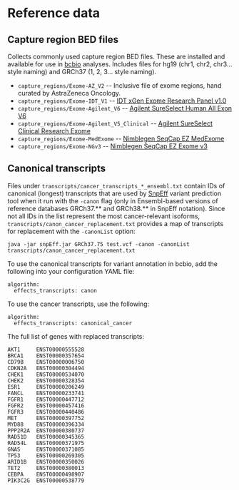 # Reference data

## Capture region BED files

Collects commonly used capture region BED files. These are installed and available for
use in [bcbio](https://github.com/chapmanb/bcbio-nextgen) analyses. Includes
files for hg19 (chr1, chr2, chr3... style naming) and GRCh37 (1, 2, 3... style naming).

- `capture_regions/Exome-AZ_V2` -- Inclusive file of exome regions, hand curated by AstraZeneca Oncology.
- `capture_regions/Exome-IDT_V1` -- [IDT xGen Exome Research Panel v1.0](http://www.idtdna.com/pages/products/nextgen/target-capture/xgen-lockdown-panels/xgen-exome-panel)
- `capture_regions/Exome-Agilent_V6` -- [Agilent SureSelect Human All Exon V6](http://www.genomics.agilent.com/article.jsp?crumbAction=push&pageId=9500016)
- `capture_regions/Exome-Agilent_V5_Clinical` -- [Agilent SureSelect Clinical Research Exome](http://www.genomics.agilent.com/article.jsp?crumbAction=push&pageId=4600005) 
- `capture_regions/Exome-MedExome` -- [Nimblegen SeqCap EZ MedExome](http://sequencing.roche.com/products/nimblegen-seqcap-target-enrichment/seqcap-ez-system/seqcap-ez-medexome.html)
- `capture_regions/Exome-NGv3` -- [Nimblegen SeqCap EZ Exome v3](http://sequencing.roche.com/products/nimblegen-seqcap-target-enrichment/seqcap-ez-system/seqcap-ez-exome-v3.html)

## Canonical transcripts

Files under `transcripts/cancer_transcripts_*_ensembl.txt` contain IDs of canonical (longest) transcripts that are used by [SnpEff](http://snpeff.sourceforge.net/) variant prediction tool when it run with the `-canon` flag (only in Ensembl-based versions of reference databases GRCh37.** and GRCh38.** in SnpEff notation). Since not all IDs in the list represent the most cancer-relevant isoforms, `transcripts/canon_cancer_replacement.txt` provides a map of transcripts for replacement with the `-canonList` option:
```
java -jar snpEff.jar GRCh37.75 test.vcf -canon -canonList transcripts/canon_cancer_replacement.txt
```

To use the canonical transcripts for variant annotation in bcbio, add the following into your configuration YAML file:
```	
algorithm:
  effects_transcripts: canon
```
To use the cancer transcripts, use the following:
```	
algorithm:
  effects_transcripts: canonical_cancer
```

The full list of genes with replaced transcripts:
```
AKT1     ENST00000555528
BRCA1    ENST00000357654
CD79B    ENST00000006750
CDKN2A   ENST00000304494
CHEK1    ENST00000534070
CHEK2    ENST00000328354
ESR1     ENST00000206249
FANCL    ENST00000233741
FGFR1    ENST00000447712
FGFR2    ENST00000457416
FGFR3    ENST00000440486
MET      ENST00000397752
MYD88    ENST00000396334
PPP2R2A  ENST00000380737
RAD51D   ENST00000345365
RAD54L   ENST00000371975
GNAS     ENST00000371085
TP53     ENST00000269305
ARID1B   ENST00000350026
TET2     ENST00000380013
CEBPA    ENST00000498907
PIK3C2G  ENST00000538779
```

